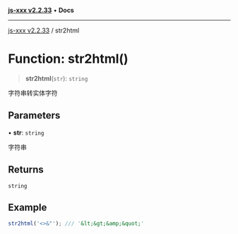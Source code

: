 [**js-xxx v2.2.33**](../README.md) • **Docs**

***

[js-xxx v2.2.33](../README.md) / str2html

# Function: str2html()

> **str2html**(`str`): `string`

字符串转实体字符

## Parameters

• **str**: `string`

字符串

## Returns

`string`

## Example

```ts
str2html('<>&"'); /// '&lt;&gt;&amp;&quot;'
```
